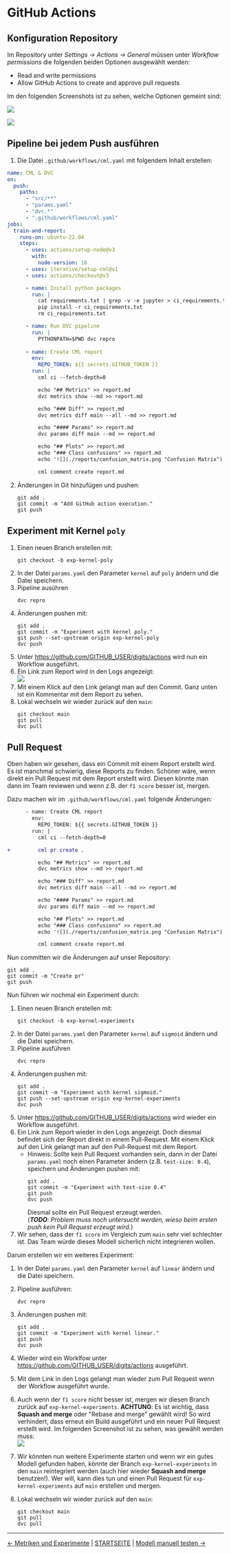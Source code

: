 # GitHub Actions

## Konfiguration Repository

Im Repository unter _Settings -> Actions -> General_ müssen unter _Workflow permissions_ die folgenden beiden Optionen ausgewählt werden:

- Read and write permissions
- Allow GitHub Actions to create and approve pull requests

Im den folgenden Screenshots ist zu sehen, welche Optionen gemeint sind:

![](screenshots/github-actions-configuration-01.png)

![](screenshots/github-actions-configuration-02..png)

## Pipeline bei jedem Push ausführen

1. Die Datei `.github/workflows/cml.yaml` mit folgendem Inhalt erstellen:

```yaml
name: CML & DVC
on:
  push:
    paths:
      - "src/**"
      - "params.yaml"
      - "dvc.*"
      - ".github/workflows/cml.yaml"
jobs:
  train-and-report:
    runs-on: ubuntu-22.04
    steps:
      - uses: actions/setup-node@v3
        with:
          node-version: 16
      - uses: iterative/setup-cml@v1
      - uses: actions/checkout@v3

      - name: Install python packages
        run: |
          cat requirements.txt | grep -v -e jupyter > ci_requirements.txt
          pip install -r ci_requirements.txt
          rm ci_requirements.txt

      - name: Run DVC pipeline
        run: |
          PYTHONPATH=$PWD dvc repro
      
      - name: Create CML report
        env:
          REPO_TOKEN: ${{ secrets.GITHUB_TOKEN }}
        run: |
          cml ci --fetch-depth=0

          echo "## Metrics" >> report.md
          dvc metrics show --md >> report.md

          echo "### Diff" >> report.md
          dvc metrics diff main --all --md >> report.md

          echo "#### Params" >> report.md
          dvc params diff main --md >> report.md

          echo "## Plots" >> report.md
          echo "### Class confusions" >> report.md
          echo '![](./reports/confusion_matrix.png "Confusion Matrix")' >> report.md

          cml comment create report.md
```

2. Änderungen in Git hinzufügen und pushen:
    ```shell
    git add .
    git commit -m "Add GitHub action execution."
    git push
    ```

## Experiment mit Kernel `poly`

1. Einen neuen Branch erstellen mit:
    ```shell
    git checkout -b exp-kernel-poly
    ```
1. In der Datei `params.yaml` den Parameter `kernel` auf `poly` ändern und die Datei speichern.
1. Pipeline ausühren
    ```shell
    dvc repro
    ```
1. Änderungen pushen mit:
    ```shell
    git add .
    git commit -m "Experiment with kernel poly."
    git push --set-upstream origin exp-kernel-poly
    dvc push
    ```
1. Unter https://github.com/GITHUB_USER/digits/actions wird nun ein Workflow ausgeführt.
1. Ein Link zum Report wird in den Logs angezeigt:   
    ![](screenshots/github-actions-cml-report-link.png)
1. Mit einem Klick auf den Link gelangt man auf den Commit. Ganz unten ist ein Kommentar mit dem Report zu sehen.
1. Lokal wechseln wir wieder zurück auf den `main`:
    ```shell
    git checkout main
    git pull
    dvc pull
    ```

## Pull Request

Oben haben wir gesehen, dass ein Commit mit einem Report erstellt wird. Es ist manchmal schwierig, diese Reports zu finden. Schöner wäre, wenn direkt ein Pull Request mit dem Report erstellt wird. Diesen könnte man dann im Team reviewen und wenn z.B. der `f1 score` besser ist, mergen.

Dazu machen wir im `.github/workflows/cml.yaml` folgende Änderungen:

```diff    
      - name: Create CML report
        env:
          REPO_TOKEN: ${{ secrets.GITHUB_TOKEN }}
        run: |
          cml ci --fetch-depth=0

+         cml pr create .

          echo "## Metrics" >> report.md
          dvc metrics show --md >> report.md

          echo "### Diff" >> report.md
          dvc metrics diff main --all --md >> report.md

          echo "#### Params" >> report.md
          dvc params diff main --md >> report.md

          echo "## Plots" >> report.md
          echo "### Class confusions" >> report.md
          echo '![](./reports/confusion_matrix.png "Confusion Matrix")' >> report.md

          cml comment create report.md
```

Nun committen wir die Änderungen auf unser Repository:

```shell
git add .
git commit -m "Create pr"
git push
```

Nun führen wir nochmal ein Experiment durch:

1. Einen neuen Branch erstellen mit:
    ```shell
    git checkout -b exp-kernel-experiments
    ```
1. In der Datei `params.yaml` den Parameter `kernel` auf `sigmoid` ändern und die Datei speichern.
1. Pipeline ausführen
    ```shell
    dvc repro
    ```
1. Änderungen pushen mit:
    ```shell
    git add .
    git commit -m "Experiment with kernel sigmoid."
    git push --set-upstream origin exp-kernel-experiments
    dvc push
    ```
1. Unter https://github.com/GITHUB_USER/digits/actions wird wieder ein Workflow ausgeführt.
1. Ein Link zum Report wieder in den Logs angezeigt. Doch diesmal befindet sich der Report direkt in einem Pull-Request. Mit einem Klick auf den Link gelangt man auf den Pull-Request mit dem Report.
    - Hinweis: Sollte kein Pull Request vorhanden sein, dann in der Datei `params.yaml` noch einen Parameter ändern (z.B. `test-size: 0.4`), speichern und Änderungen pushen mit:
        ```shell
        git add .
        git commit -m "Experiment with test-size 0.4"
        git push
        dvc push
        ```
        Diesmal sollte ein Pull Request erzeugt werden.  
        (_**TODO**: Problem muss noch untersucht werden, wieso beim ersten push kein Pull Request erzeugt wird._)
1. Wir sehen, dass der `f1 score` im Vergleich zum `main` sehr viel schlechter ist. Das Team würde dieses Modell sicherlich nicht integrieren wollen.

Darum erstellen wir ein weiteres Experiment:

1. In der Datei `params.yaml` den Parameter `kernel` auf `linear` ändern und die Datei speichern.
1. Pipeline ausführen:
    ```shell
    dvc repro
    ``` 
1. Änderungen pushen mit:
    ```shell
    git add .
    git commit -m "Experiment with kernel linear."
    git push
    dvc push
    ```
1. Wieder wird ein Worklfow unter https://github.com/GITHUB_USER/digits/actions ausgeführt.
1. Mit dem Link in den Logs gelangt man wieder zum Pull Request wenn der Workflow ausgeführt wurde.
1. Auch wenn der `f1 score` nicht besser ist, mergen wir diesen Branch zurück auf `exp-kernel-experiments`. **ACHTUNG**: Es ist wichtig, dass **Squash and merge** oder "Rebase and merge" gewählt wird! So wird verhindert, dass erneut ein Build ausgeführt und ein neuer Pull Request erstellt wird. Im folgenden Screenshot ist zu sehen, was gewählt werden muss:   
![](screenshots/github_squash-and-merge.png)

1. Wir könnten nun weitere Experimente starten und wenn wir ein gutes Modell gefunden haben, könnte der Branch `exp-kernel-experiments` in den `main` reintegriert werden (auch hier wieder **Squash and merge** benutzen!). Wer will, kann dies tun und einen Pull Request für `exp-kernel-experiments` auf `main` erstellen und mergen.
1. Lokal wechseln wir wieder zurück auf den `main`:
    ```shell
    git checkout main
    git pull
    dvc pull
    ```

---

[← Metriken und Experimente](040_lab_metrics.md) | [STARTSEITE](../README.md) |
[Modell manuell testen →](060_lab_deploy_model.md)
